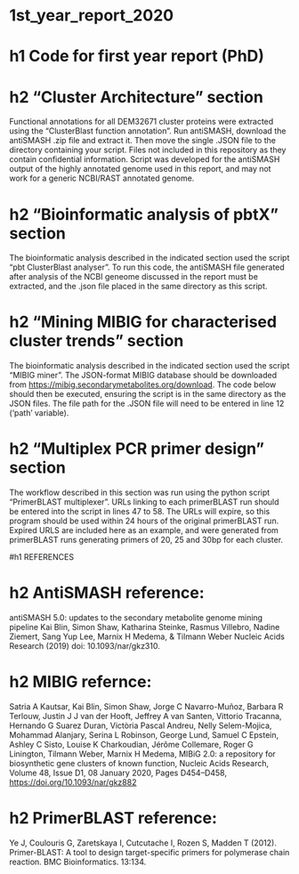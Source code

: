 # 1st_year_report_2020
# h1 Code for first year report (PhD)

# h2 “Cluster Architecture” section
Functional annotations for all DEM32671 cluster proteins were extracted using the “ClusterBlast function annotation”.  Run antiSMASH, download the antiSMASH .zip file and extract it. Then move the single .JSON file to the directory containing your script.  Files not included in this repository as they contain confidential information.  Script was developed for the antiSMASH output of the highly annotated genome used in this report, and may not work for a generic NCBI/RAST annotated genome.

# h2 “Bioinformatic analysis of pbtX” section
The bioinformatic analysis described in the indicated section used the script “pbt ClusterBlast analyser”. To run this code, the antiSMASH file generated after analysis of the NCBI geneome discussed in the report must be extracted, and the .json file placed in the same directory as this script.

# h2 “Mining MIBIG for characterised cluster trends” section
The bioinformatic analysis described in the indicated section used the script “MIBIG miner”. The JSON-format MIBIG database should be downloaded from https://mibig.secondarymetabolites.org/download. The code below should then be executed, ensuring the script is in the same directory as the JSON files. The file path for the .JSON file will need to be entered in line 12 (‘path’ variable).

# h2 “Multiplex PCR primer design” section
The workflow described in this section was run using the python script “PrimerBLAST multiplexer”.  URLs linking to each primerBLAST run should be entered into the script in lines 47 to 58. The URLs will expire, so this program should be used within 24 hours of the original primerBLAST run. Expired URLS are included here as an example, and were generated from primerBLAST runs generating primers of 20, 25 and 30bp for each cluster. 


#h1 REFERENCES

# h2 AntiSMASH reference: 
antiSMASH 5.0: updates to the secondary metabolite genome mining pipeline
Kai Blin, Simon Shaw, Katharina Steinke, Rasmus Villebro, Nadine Ziemert, Sang Yup Lee, Marnix H Medema, & Tilmann Weber
Nucleic Acids Research (2019) doi: 10.1093/nar/gkz310.

# h2 MIBIG refernce:
Satria A Kautsar, Kai Blin, Simon Shaw, Jorge C Navarro-Muñoz, Barbara R Terlouw, Justin J J van der Hooft, Jeffrey A van Santen, Vittorio Tracanna, Hernando G Suarez Duran, Victòria Pascal Andreu, Nelly Selem-Mojica, Mohammad Alanjary, Serina L Robinson, George Lund, Samuel C Epstein, Ashley C Sisto, Louise K Charkoudian, Jérôme Collemare, Roger G Linington, Tilmann Weber, Marnix H Medema, MIBiG 2.0: a repository for biosynthetic gene clusters of known function, Nucleic Acids Research, Volume 48, Issue D1, 08 January 2020, Pages D454–D458, https://doi.org/10.1093/nar/gkz882

# h2 PrimerBLAST reference:
Ye J, Coulouris G, Zaretskaya I, Cutcutache I, Rozen S, Madden T (2012).
Primer-BLAST: A tool to design target-specific primers for polymerase chain reaction.
BMC Bioinformatics. 13:134.
